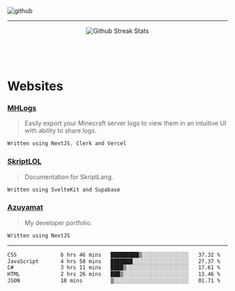 ![github](https://media.discordapp.net/attachments/881363147364118528/1142610121697021952/background.png?width=1000&height=300)<br>
___
<p align="center">
  <img alt="Github Streak Stats" src="https://github-readme-streak-stats.herokuapp.com/?user=azuyamat"/>
</p><br>

<p align="center">
      
</p><br>


# Websites
### [MHLogs](https://mhlogs.com)
> Easily export your Minecraft server logs to view them in an intuitive UI with ability to share logs.
```js
Written using NextJS, Clerk and Vercel
```

### [SkriptLOL](https://skript.lol)
> Documentation for SkriptLang.
```js
Written using SvelteKit and Supabase
```

### [Azuyamat](https://azuyamat.com)
> My developer portfolio.
```js
Written using NextJS
```
___

<!--START_SECTION:waka-->

```txt
CSS              6 hrs 46 mins   █████████▒░░░░░░░░░░░░░░░   37.32 %
JavaScript       4 hrs 58 mins   ███████░░░░░░░░░░░░░░░░░░   27.37 %
C#               3 hrs 11 mins   ████▒░░░░░░░░░░░░░░░░░░░░   17.61 %
HTML             2 hrs 26 mins   ███▒░░░░░░░░░░░░░░░░░░░░░   13.46 %
JSON             18 mins         ▒░░░░░░░░░░░░░░░░░░░░░░░░   01.71 %
```

<!--END_SECTION:waka-->
